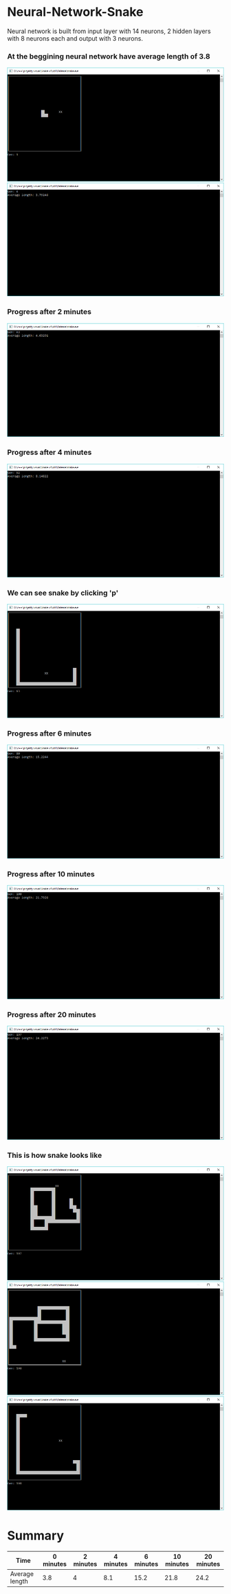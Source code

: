 # Neural-Network-Snake
Neural network is built from input layer with 14 neurons, 2 hidden layers with 8 neurons each and output with 3 neurons.

### At the beggining neural network have average length of 3.8
![alt text](https://github.com/domus55/Neural-Network-Snake/blob/master/snake/Images/1.png)
![alt text](https://github.com/domus55/Neural-Network-Snake/blob/master/snake/Images/2.png)
### Progress after 2 minutes
![alt text](https://github.com/domus55/Neural-Network-Snake/blob/master/snake/Images/3.png)
### Progress after 4 minutes
![alt text](https://github.com/domus55/Neural-Network-Snake/blob/master/snake/Images/4.png)
### We can see snake by clicking 'p'
![alt text](https://github.com/domus55/Neural-Network-Snake/blob/master/snake/Images/5.png)
### Progress after 6 minutes
![alt text](https://github.com/domus55/Neural-Network-Snake/blob/master/snake/Images/6.png)
### Progress after 10 minutes
![alt text](https://github.com/domus55/Neural-Network-Snake/blob/master/snake/Images/7.png)
### Progress after 20 minutes
![alt text](https://github.com/domus55/Neural-Network-Snake/blob/master/snake/Images/8.png)
### This is how snake looks like
![alt text](https://github.com/domus55/Neural-Network-Snake/blob/master/snake/Images/9.png)
![alt text](https://github.com/domus55/Neural-Network-Snake/blob/master/snake/Images/10.png)
![alt text](https://github.com/domus55/Neural-Network-Snake/blob/master/snake/Images/11.png)

# Summary

|	Time        | 0 minutes | 2 minutes | 4 minutes | 6 minutes | 10 minutes | 20 minutes | 
|---|---|---|---|---|---|---|
|Average length|3.8|4|8.1|15.2|21.8|24.2|
